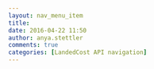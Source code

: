 ```yaml
---
layout: nav_menu_item
title: 
date: 2016-04-22 11:50
author: anya.stettler
comments: true
categories: [LandedCost API navigation]
---
```

 
